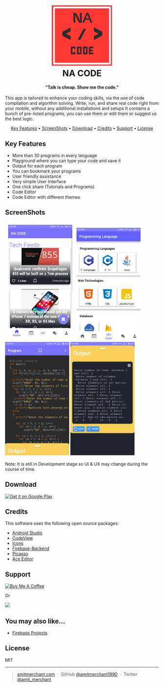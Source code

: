 
<h1 align="center">
  <br><img src="https://github.com/narsimha-na/NACODE-v2/blob/master/NACODE%20logo.png" alt="Markdownify" width="200">
  <br>
  NA CODE
  <br>
</h1>

<h4 align="center">“Talk is cheap. Show me the code.” </h4>
This app is tailored to enhance your coding skills, via the use of code compilation and algorithm solving.
Write, run, and share real code right from your mobile, without any additional installations and setups
It contains a bunch of pre-listed programs, you can use them or edit them or suggest us the best logic. 

<p align="center">
  <a href="#key-features">Key Features</a> •
  <a href="#ScreenShots">ScreenShots</a> •
  <a href="#download">Download</a> •
  <a href="#credits">Credits</a> •
  <a href="#related">Support</a> •
  <a href="#license">License</a>
</p>


## Key Features

* More than 30 programs in every language
* Playground where you can type your code and save it
* Output for each program
* You can bookmark your programs
* User friendly assistance
* Very simple User Interface
* One click share (Tutorials and Programs)
* Code Editor
* Code Editor with different themes

## ScreenShots

<div>
  
  <img style="display: inline-block; margin: 10px;" height="370px" width="210px" src="https://github.com/narsimha-na/NACODE-v2/blob/master/DCIM/sc-2.png">
  <img style="display: inline-block;" height="370px" width="210px" src="https://github.com/narsimha-na/NACODE-v2/blob/master/DCIM/sc-3.png">
  <img style="display: inline-block;" height="370px" width="210px"  src="https://github.com/narsimha-na/NACODE-v2/blob/master/DCIM/sc-4.png">
  <img  style="display: inline-block;" height="370px" width="210px" src="https://github.com/narsimha-na/NACODE-v2/blob/master/DCIM/sc-5.png">
</div>
<br>
Note: It is still in Development stage so UI & UX may change during the course of time.


## Download
<div>
  <a href='https://play.google.com/store/apps/details?id=com.nacode.narsimha_na.myapplication&pcampaignid=MKT-Other-global-all-co-prtnr-py-PartBadge-Mar2515-1'><img alt='Get it on Google Play' src='https://play.google.com/intl/en_us/badges/images/generic/en_badge_web_generic.png'/></a>
</div>



## Credits

This software uses the following open source packages:

- [Android Studio](http://electron.atom.io/)
- [CodeView](https://nodejs.org/)
- [Icons](https://github.com/chjj/marked)
- [Firebase-Backend](http://showdownjs.github.io/showdown/)
- [Picasso](http://codemirror.net/)
- [Ace Editor](https://highlightjs.org/)


## Support

<a href="http://buymeacoff.ee/6G8zKV5iO" target="_blank"><img src="https://www.buymeacoffee.com/assets/img/custom_images/purple_img.png" alt="Buy Me A Coffee" style="height: 41px !important;width: 174px !important;box-shadow: 0px 3px 2px 0px rgba(190, 190, 190, 0.5) !important;-webkit-box-shadow: 0px 3px 2px 0px rgba(190, 190, 190, 0.5) !important;" ></a>

<p>Or</p> 

<a href="#">
  <img src="https://c5.patreon.com/external/logo/become_a_patron_button@2x.png" width="160">
</a>

## You may also like...

- [Firebase Projects](#)

## License

MIT

---

> [amitmerchant.com](https://www.amitmerchant.com) &nbsp;&middot;&nbsp;
> GitHub [@amitmerchant1990](https://github.com/amitmerchant1990) &nbsp;&middot;&nbsp;
> Twitter [@amit_merchant](https://twitter.com/amit_merchant)


